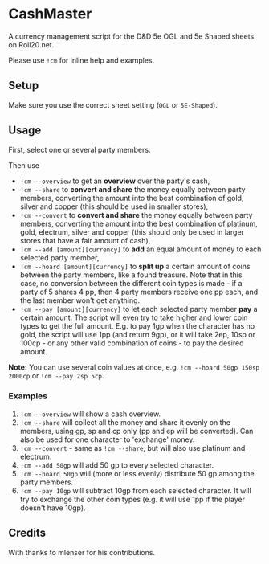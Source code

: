 # CashMaster

A currency management script for the D&D 5e OGL and 5e Shaped sheets on Roll20.net.

Please use `!cm` for inline help and examples.

## Setup

Make sure you use the correct sheet setting (`OGL` or `5E-Shaped`).

## Usage

First, select one or several party members. 

Then use 

- `!cm --overview` to get an **overview** over the party's cash, 
- `!cm --share` to **convert and share** the money equally between party members, converting the amount into the best combination of gold, silver and copper (this should be used in smaller stores),
- `!cm --convert` to **convert and share** the money equally between party members, converting the amount into the best combination of platinum, gold, electrum, silver and copper (this should only be used in larger stores that have a fair amount of cash),
- `!cm --add [amount][currency]` to **add** an equal amount of money to each selected party member,
- `!cm --hoard [amount][currency]` to **split up** a certain amount of coins between the party members, like a found treasure. Note that in this case, no conversion between the different coin types is made - if a party of 5 shares 4 pp, then 4 party members receive one pp each, and the last member won't get anything.
- `!cm --pay [amount][currency]` to let each selected party member **pay** a certain amount. The script will even try to take higher and lower coin types to get the full amount. E.g. to pay 1gp when the character has no gold, the script will use 1pp (and return 9gp), or it will take 2ep, 10sp or 100cp - or any other valid combination of coins - to pay the desired amount.

**Note:** You can use several coin values at once, e.g. `!cm --hoard 50gp 150sp 2000cp` or `!cm --pay 2sp 5cp`.


### Examples

1. `!cm --overview` will show a cash overview.
2. `!cm --share` will collect all the money and share it evenly on the members, using gp, sp and cp only (pp and ep will be converted). Can also be used for one character to 'exchange' money.
3. `!cm --convert` - same as `!cm --share`, but will also use platinum and electrum.
4. `!cm --add 50gp` will add 50 gp to every selected character.
5. `!cm --hoard 50gp` will (more or less evenly) distribute 50 gp among the party members.
6. `!cm --pay 10gp` will subtract 10gp from each selected character. It will try to exchange the other coin types (e.g. it will use 1pp if the player doesn't have 10gp).

## Credits

With thanks to mlenser for his contributions.